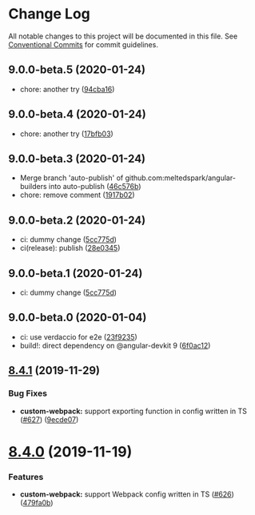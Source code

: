# Change Log

All notable changes to this project will be documented in this file.
See [Conventional Commits](https://conventionalcommits.org) for commit guidelines.

## 9.0.0-beta.5 (2020-01-24)

* chore: another try ([94cba16](https://github.com/just-jeb/angular-builders/tree/master/packages/custom-webpack/commit/94cba16))





## 9.0.0-beta.4 (2020-01-24)

* chore: another try ([17bfb03](https://github.com/just-jeb/angular-builders/tree/master/packages/custom-webpack/commit/17bfb03))





## 9.0.0-beta.3 (2020-01-24)

* Merge branch 'auto-publish' of github.com:meltedspark/angular-builders into auto-publish ([46c576b](https://github.com/just-jeb/angular-builders/tree/master/packages/custom-webpack/commit/46c576b))
* chore: remove comment ([1917b02](https://github.com/just-jeb/angular-builders/tree/master/packages/custom-webpack/commit/1917b02))





## 9.0.0-beta.2 (2020-01-24)

* ci: dummy change ([5cc775d](https://github.com/just-jeb/angular-builders/tree/master/packages/custom-webpack/commit/5cc775d))
* ci(release): publish ([28e0345](https://github.com/just-jeb/angular-builders/tree/master/packages/custom-webpack/commit/28e0345))





## 9.0.0-beta.1 (2020-01-24)

* ci: dummy change ([5cc775d](https://github.com/just-jeb/angular-builders/tree/master/packages/custom-webpack/commit/5cc775d))





## 9.0.0-beta.0 (2020-01-04)

- ci: use verdaccio for e2e ([23f9235](https://github.com/just-jeb/angular-builders/tree/master/packages/custom-webpack/commit/23f9235))
- build!: direct dependency on @angular-devkit 9 ([6f0ac12](https://github.com/just-jeb/angular-builders/tree/master/packages/custom-webpack/commit/6f0ac12))

## [8.4.1](https://github.com/just-jeb/angular-builders/tree/master/packages/custom-webpack/compare/@angular-builders/custom-webpack@8.4.0...@angular-builders/custom-webpack@8.4.1) (2019-11-29)

### Bug Fixes

- **custom-webpack:** support exporting function in config written in TS ([#627](https://github.com/just-jeb/angular-builders/tree/master/packages/custom-webpack/issues/627)) ([9ecde07](https://github.com/just-jeb/angular-builders/tree/master/packages/custom-webpack/commit/9ecde07adc80291993d59a363ce7330996bde1f4))

# [8.4.0](https://github.com/just-jeb/angular-builders/tree/master/packages/custom-webpack/compare/@angular-builders/custom-webpack@8.3.0...@angular-builders/custom-webpack@8.4.0) (2019-11-19)

### Features

- **custom-webpack:** support Webpack config written in TS ([#626](https://github.com/just-jeb/angular-builders/tree/master/packages/custom-webpack/issues/626)) ([479fa0b](https://github.com/just-jeb/angular-builders/tree/master/packages/custom-webpack/commit/479fa0bb1664ec618d482c15f0e52ba9d58acb07))
